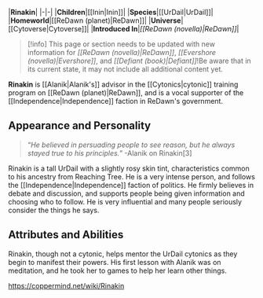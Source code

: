 |**Rinakin**|
|-|-|
|**Children**|[[Inin\|Inin]]|
|**Species**|[[UrDail\|UrDail]]|
|**Homeworld**|[[ReDawn (planet)\|ReDawn]]|
|**Universe**|[[Cytoverse\|Cytoverse]]|
|**Introduced In**|*[[ReDawn (novella)\|ReDawn]]*|

> [!info] This page or section needs to be updated with new information for *[[ReDawn (novella)\|ReDawn]]*, *[[Evershore (novella)\|Evershore]]*, and *[[Defiant (book)\|Defiant]]*!Be aware that in its current state, it may not include all additional content yet.

**Rinakin** is [[Alanik\|Alanik's]] advisor in the [[Cytonics\|cytonic]] training program on [[ReDawn (planet)\|ReDawn]], and is a vocal supporter of the [[Independence\|Independence]] faction in ReDawn's government.

## Appearance and Personality
>“*He believed in persuading people to see reason, but he always stayed true to his principles.*”
\-Alanik on Rinakin[3]


Rinakin is a tall UrDail with a slightly rosy skin tint, characteristics common to his ancestry from Reaching Tree.
He is a very intense person, and follows the [[Independence\|Independence]] faction of politics. He firmly believes in debate and discussion, and supports people being given information and choosing who to follow. He is very influential and many people seriously consider the things he says.

## Attributes and Abilities
Rinakin, though not a cytonic, helps mentor the UrDail cytonics as they begin to manifest their powers. His first lesson with Alanik was on meditation, and he took her to games to help her learn other things.



https://coppermind.net/wiki/Rinakin